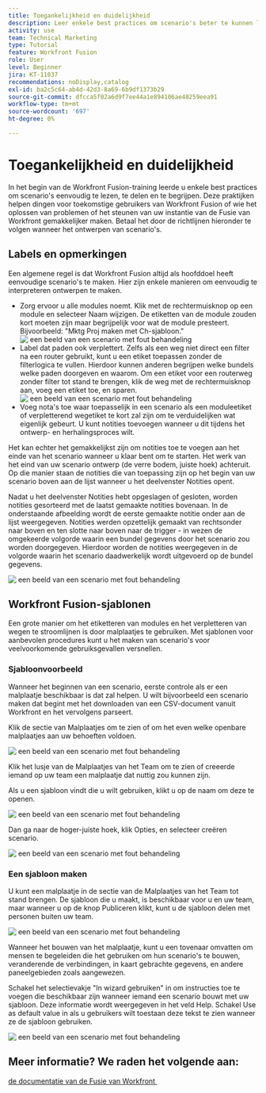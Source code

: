 ```yaml
---
title: Toegankelijkheid en duidelijkheid
description: Leer enkele best practices om scenario's beter te kunnen lezen, delen en begrijpen.
activity: use
team: Technical Marketing
type: Tutorial
feature: Workfront Fusion
role: User
level: Beginner
jira: KT-11037
recommendations: noDisplay,catalog
exl-id: ba2c5c64-ab4d-42d3-8a69-6b9df1373b29
source-git-commit: dfcca5f02a6d9f7ee44a1e894106ae48259eea91
workflow-type: tm+mt
source-wordcount: '697'
ht-degree: 0%

---
```


# Toegankelijkheid en duidelijkheid

In het begin van de Workfront Fusion-training leerde u enkele best practices om scenario&#39;s eenvoudig te lezen, te delen en te begrijpen. Deze praktijken helpen dingen voor toekomstige gebruikers van Workfront Fusion of wie het oplossen van problemen of het steunen van uw instantie van de Fusie van Workfront gemakkelijker maken. Betaal het door de richtlijnen hieronder te volgen wanneer het ontwerpen van scenario&#39;s.

## Labels en opmerkingen

Een algemene regel is dat Workfront Fusion altijd als hoofddoel heeft eenvoudige scenario&#39;s te maken. Hier zijn enkele manieren om eenvoudig te interpreteren ontwerpen te maken.

* Zorg ervoor u alle modules noemt. Klik met de rechtermuisknop op een module en selecteer Naam wijzigen. De etiketten van de module zouden kort moeten zijn maar begrijpelijk voor wat de module presteert. Bijvoorbeeld: &quot;Mktg Proj maken met Ch-sjabloon.&quot;
  ![&#x200B; een beeld van een scenario met fout behandeling &#x200B;](assets/design-optimization-and-testing-1.png)
* Label dat paden ook verplettert. Zelfs als een weg niet direct een filter na een router gebruikt, kunt u een etiket toepassen zonder de filterlogica te vullen. Hierdoor kunnen anderen begrijpen welke bundels welke paden doorgeven en waarom. Om een etiket voor een routerweg zonder filter tot stand te brengen, klik de weg met de rechtermuisknop aan, voeg een etiket toe, en sparen.
  ![&#x200B; een beeld van een scenario met fout behandeling &#x200B;](assets/design-optimization-and-testing-2.png)
* Voeg nota&#39;s toe waar toepasselijk in een scenario als een moduleetiket of verpletterend wegetiket te kort zal zijn om te verduidelijken wat eigenlijk gebeurt. U kunt notities toevoegen wanneer u dit tijdens het ontwerp- en herhalingsproces wilt.

Het kan echter het gemakkelijkst zijn om notities toe te voegen aan het einde van het scenario wanneer u klaar bent om te starten. Het werk van het eind van uw scenario ontwerp (de verre bodem, juiste hoek) achteruit. Op die manier staan de notities die van toepassing zijn op het begin van uw scenario boven aan de lijst wanneer u het deelvenster Notities opent.

Nadat u het deelvenster Notities hebt opgeslagen of gesloten, worden notities gesorteerd met de laatst gemaakte notities bovenaan. In de onderstaande afbeelding wordt de eerste gemaakte notitie onder aan de lijst weergegeven. Notities werden opzettelijk gemaakt van rechtsonder naar boven en ten slotte naar boven naar de trigger - in wezen de omgekeerde volgorde waarin een bundel gegevens door het scenario zou worden doorgegeven. Hierdoor worden de notities weergegeven in de volgorde waarin het scenario daadwerkelijk wordt uitgevoerd op de bundel gegevens.

![&#x200B; een beeld van een scenario met fout behandeling &#x200B;](assets/design-optimization-and-testing-3.png)

## Workfront Fusion-sjablonen

Een grote manier om het etiketteren van modules en het verpletteren van wegen te stroomlijnen is door malplaatjes te gebruiken. Met sjablonen voor aanbevolen procedures kunt u het maken van scenario&#39;s voor veelvoorkomende gebruiksgevallen versnellen.

### Sjabloonvoorbeeld

Wanneer het beginnen van een scenario, eerste controle als er een malplaatje beschikbaar is dat zal helpen. U wilt bijvoorbeeld een scenario maken dat begint met het downloaden van een CSV-document vanuit Workfront en het vervolgens parseert.

Klik de sectie van Malplaatjes om te zien of om het even welke openbare malplaatjes aan uw behoeften voldoen.

![&#x200B; een beeld van een scenario met fout behandeling &#x200B;](assets/design-optimization-and-testing-4.png)

Klik het lusje van de Malplaatjes van het Team om te zien of creeerde iemand op uw team een malplaatje dat nuttig zou kunnen zijn.

Als u een sjabloon vindt die u wilt gebruiken, klikt u op de naam om deze te openen.

![&#x200B; een beeld van een scenario met fout behandeling &#x200B;](assets/design-optimization-and-testing-5.png)

Dan ga naar de hoger-juiste hoek, klik Opties, en selecteer creëren scenario.

![&#x200B; een beeld van een scenario met fout behandeling &#x200B;](assets/design-optimization-and-testing-6.png)

### Een sjabloon maken

U kunt een malplaatje in de sectie van de Malplaatjes van het Team tot stand brengen. De sjabloon die u maakt, is beschikbaar voor u en uw team, maar wanneer u op de knop Publiceren klikt, kunt u de sjabloon delen met personen buiten uw team.

![&#x200B; een beeld van een scenario met fout behandeling &#x200B;](assets/design-optimization-and-testing-7.png)

Wanneer het bouwen van het malplaatje, kunt u een tovenaar omvatten om mensen te begeleiden die het gebruiken om hun scenario&#39;s te bouwen, veranderende de verbindingen, in kaart gebrachte gegevens, en andere paneelgebieden zoals aangewezen.

Schakel het selectievakje &quot;In wizard gebruiken&quot; in om instructies toe te voegen die beschikbaar zijn wanneer iemand een scenario bouwt met uw sjabloon. Deze informatie wordt weergegeven in het veld Help. Schakel Use as default value in als u gebruikers wilt toestaan deze tekst te zien wanneer ze de sjabloon gebruiken.

![&#x200B; een beeld van een scenario met fout behandeling &#x200B;](assets/design-optimization-and-testing-8.png)

## Meer informatie? We raden het volgende aan:

[&#x200B; de documentatie van de Fusie van Workfront &#x200B;](https://experienceleague.adobe.com/nl/docs/workfront-fusion/using/get-started-with-fusion/understand-workfront-fusion/workfront-fusion-overview)
